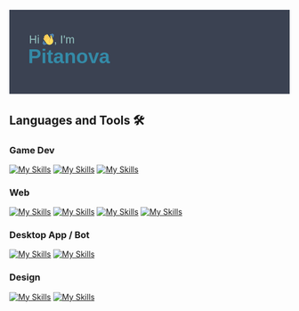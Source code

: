 ![Header](https://github.com/Pitanova/Pitanova/blob/main/header.png?raw=true)

## Languages and Tools 🛠️

### Game Dev
[![My Skills](https://skillicons.dev/icons?i=godot)](https://godotengine.org/)
[![My Skills](https://skillicons.dev/icons?i=unity)](https://unity.com/)
[![My Skills](https://skillicons.dev/icons?i=unreal)](https://www.unrealengine.com/en-US)

### Web
[![My Skills](https://skillicons.dev/icons?i=html)](https://developer.mozilla.org/en-US/docs/Learn/Getting_started_with_the_web/HTML_basics)
[![My Skills](https://skillicons.dev/icons?i=css)](https://developer.mozilla.org/en-US/docs/Web/CSS)
[![My Skills](https://skillicons.dev/icons?i=js)](https://developer.mozilla.org/en-US/docs/Web/JavaScript)
[![My Skills](https://skillicons.dev/icons?i=tailwind)](https://tailwindcss.com/)

### Desktop App / Bot
[![My Skills](https://skillicons.dev/icons?i=py)](https://www.python.org/)
[![My Skills](https://skillicons.dev/icons?i=java)](https://www.java.com/en/)

### Design
[![My Skills](https://skillicons.dev/icons?i=figma)](https://www.figma.com/)
[![My Skills](https://skillicons.dev/icons?i=blender)](https://www.blender.org/)

<!--
**Clone99t/Clone99t** is a ✨ _special_ ✨ repository because its `README.md` (this file) appears on your GitHub profile.

Here are some ideas to get you started:

- 🔭 I’m currently working on ...
- 🌱 I’m currently learning ...
- 👯 I’m looking to collaborate on ...
- 🤔 I’m looking for help with ...
- 💬 Ask me about ...
- 📫 How to reach me: ...
- 😄 Pronouns: ...
- ⚡ Fun fact: ...
-->
